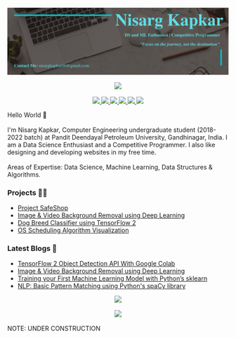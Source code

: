 <p align="center">
  <img src="GitHub_Banner.png">
</p>

<p align="center">
  <img src="https://komarev.com/ghpvc/?username=Nkap23&color=blue">
</p>

<p align="center">
  
  <a href="https://www.linkedin.com/in/nisarg-kapkar/">
    <img src="https://img.shields.io/badge/LinkedIn-0077B5?style=flat&logo=linkedin&logoColor=white">
  </a>
  
  <a href="https://nisargkapkar.medium.com/">
    <img src="https://img.shields.io/badge/Medium-12100E?style=flat&logo=medium&logoColor=white">
  </a>
  
  <a href="https://nisargkapkar.hashnode.dev/">
    <img src="https://img.shields.io/badge/Hashnode-2962FF?style=flat&logo=hashnode&logoColor=white">
  </a>
  
  <a href="https://www.kaggle.com/nisargkapkar">
    <img src="https://img.shields.io/badge/Kaggle-2596BE?style=flat&logo=kaggle&logoColor=white">
  </a>
  
  <a href="https://www.codechef.com/users/n_kap">
    <img src="https://img.shields.io/badge/Codechef-5B4638?style=flat&logo=codechef&logoColor=white">
  </a>
  
  <a href="mailto:nisargkapkar00@gmail.com">
    <img src="https://img.shields.io/badge/Gmail-D14836?style=flat&logo=gmail&logoColor=white">
  </a>
  
</p>

Hello World 👋
<br/>
<br/>
I'm Nisarg Kapkar, Computer Engineering undergraduate student (2018-2022 batch) at Pandit Deendayal Petroleum University, Gandhinagar, India. I am a Data Science Enthusiast and a Competitive Programmer. I also like designing and developing websites in my free time.
<br/>
<br/>
Areas of Expertise: Data Science, Machine Learning, Data Structures & Algorithms.

<h3>
  Projects 👨‍💻
</h3>
<ul>
  <li><a href="https://github.com/Project-SafeShop">Project SafeShop</a></li>
  <li><a href="https://github.com/Nkap23/u2net_bgremove_code">Image & Video Background Removal using Deep Learning</a></li>
  <li><a href="https://github.com/Nkap23/TensorFlow_with_Colab_tutorial">Dog Breed Classifier using TensorFlow 2</a></li>
  <li><a href="https://github.com/ParthPrajapati43/OS-Algorithms">OS Scheduling Algorithm Visualization</a></li>
</ul>

<h3>
  Latest Blogs 📝
</h3>
<ul>
  <li><a href="https://medium.com/swlh/tensorflow-2-object-detection-api-with-google-colab-b2af171e81cc">TensorFlow 2 Object Detection API With Google Colab</a></li>
  <li><a href="https://nisargkapkar.hashnode.dev/image-and-video-background-removal-using-deep-learning">Image & Video Background Removal using Deep Learning</a></li>
  <li><a href="https://medium.com/analytics-vidhya/training-your-first-machine-learning-model-with-sklearn-e03d5de3bfba">Training your First Machine Learning Model with Python’s sklearn</a></li>
  <li><a href="https://nisargkapkar.hashnode.dev/nlp-basic-pattern-matching-using-pythons-spacy-library">NLP: Basic Pattern Matching using Python's spaCy library</a></li>
</ul>
  
<p align="center">
  <img src="https://github-readme-stats.vercel.app/api?username=Nkap23&show_icons=true&theme=vision-friendly-dark">
</p>

<p align="center">
  <img src="https://github-readme-stats.vercel.app/api/top-langs/?username=Nkap23&theme=vision-friendly-dark">
</p>

NOTE: UNDER CONSTRUCTION
